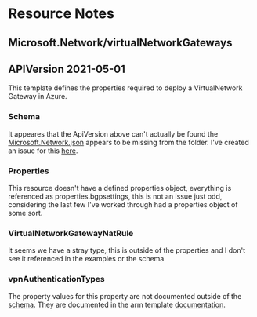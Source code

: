 # Resource Notes

## Microsoft.Network/virtualNetworkGateways

## APIVersion 2021-05-01

This template defines the properties required to deploy a VirtualNetwork Gateway in Azure.

### Schema

It appeares that the ApiVersion above can't actually be found the [Microsoft.Network.json](https://github.com/Azure/azure-resource-manager-schemas/tree/main/schemas/2021-05-01) appears to be missing from the folder. I've created an issue for this [here](https://github.com/Azure/azure-resource-manager-schemas/issues/2264).

### Properties

This resource doesn't have a defined properties object, everything is referenced as properties.bgpsettings, this is not an issue just odd, considering the last few I've worked through had a properties object of some sort.

### VirtualNetworkGatewayNatRule

It seems we have a stray type, this is outside of the properties and I don't see it referenced in the examples or the schema

### vpnAuthenticationTypes

The property values for this property are not documented outside of the [schema](https://github.com/Azure/azure-resource-manager-schemas/blob/main/schemas/2020-11-01/Microsoft.Network.json#L18315). They are documented in the arm template [documentation](https://docs.microsoft.com/en-us/azure/templates/microsoft.network/2021-05-01/virtualnetworkgateways?tabs=bicep#vpnclientconfiguration).

